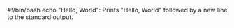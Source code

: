 #!/bin/bash
echo "Hello, World": Prints "Hello, World" followed by a new line to the standard output.

